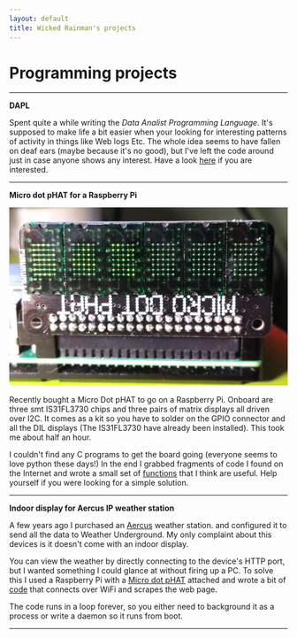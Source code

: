 ```yaml
---
layout: default
title: Wicked Rainman's projects
---
```


# Programming projects 
---------------------
__DAPL__     

Spent quite a while writing the _Data Analist Programming Language_. It's supposed to make life a bit easier when your looking for interesting patterns of activity in things like Web logs Etc. The whole idea seems to have fallen on deaf ears (maybe because it's no good), but I've left the code around just in case anyone shows any interest. Have a look [here](https://github.com/wicked-rainman/DAPL "Go on, click it. You know you want to!") if you are interested.   

------------

__Micro dot pHAT for a Raspberry Pi__

![](/pictures/phat1.png "It's upside down so the Raspberry pi can sit flat. I've coded the fonts so they are up-side down too.")

Recently bought a Micro Dot pHAT to go on a Raspberry Pi. Onboard are three smt IS31FL3730 chips and three pairs of matrix displays all driven over I2C.  It comes as a kit so you have to solder on the GPIO connector and all the DIL displays (The IS31FL3730 have already been installed). This took me about half an hour.  

I couldn't find  any C programs to get the board going (everyone seems to love python these days!) In the end I grabbed fragments of code I found on the Internet and wrote a small set of [functions](https://github.com/wicked-rainman/Rpi-Micro-Dot-pHAT "Print a string, update and reset the display and set brightness") that I think are useful. Help yourself if you were looking for a simple solution.

-------------------

__Indoor display for Aercus IP weather station__

A few years ago I purchased an [Aercus](http://www.aercusinstruments.com/aercus-instruments-weathersleuth-professional-ip-weather-station-with-direct-real-time-internet-monitoring/ "God bless the Aercus folks in New Zealand, but you can buy them in the UK from www.greenfrogscientific.co.uk" ) weather station. and configured it to send all the data to Weather Underground. My only complaint about this devices is it doesn't come with an indoor display.  

You can view the weather by directly connecting to the device's HTTP port, but I wanted something I could glance at without firing up a PC. To solve this I used a Raspberry Pi with a [Micro dot pHAT](https://shop.pimoroni.com/products/microdot-phat?variant=25454635591 "Go Sheffield!!!" ) attached and wrote a bit of [code](https://github.com/wicked-rainman/Aercus-IP-weather-station) that connects over WiFi and scrapes the web page. 

The code runs in a loop forever, so you either need to background it as a process or write a daemon so it runs from boot.  

----------------------------
